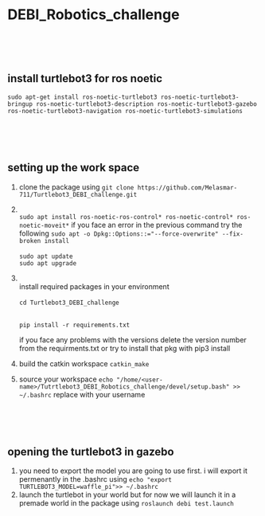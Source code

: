 # DEBI_Robotics_challenge

<br/>
<br/>
<br/>


## install turtlebot3 for ros noetic 
`sudo apt-get install ros-noetic-turtlebot3 ros-noetic-turtlebot3-bringup ros-noetic-turtlebot3-description ros-noetic-turtlebot3-gazebo ros-noetic-turtlebot3-navigation ros-noetic-turtlebot3-simulations`


<br/>
<br/>
<br/>


## setting up the work space

1) clone the package using 
`git clone https://github.com/Melasmar-711/Turtlebot3_DEBI_challenge.git`

2) <br/>`sudo apt install ros-noetic-ros-control* ros-noetic-control* ros-noetic-moveit*`
   if you face an error in the previous command try the following 
   `sudo apt -o Dpkg::Options::="--force-overwrite" --fix-broken install`<br/>
   <br>`sudo apt update`<br/>
   `sudo apt upgrade`<br/>




3) <br>install required packages in your environment<br/> <br>`cd Turtlebot3_DEBI_challenge`<br/>

   <br>`pip install -r requirements.txt`<br/>

   if you face any problems with the versions delete the version number from the requirments.txt or try to install that pkg with pip3 install


4) build the catkin workspace `catkin_make`

5) source your workspace `echo "/home/<user-name>/Tutrtlebot3_DEBI_Robotics_challenge/devel/setup.bash" >> ~/.bashrc` replace <user-name> with your username

<br/>
<br/>
<br/>



## opening the turtlebot3 in gazebo

1) you need to export the model you are going to use first. i will export it permenantly in the .bashrc using `echo "export TURTLEBOT3_MODEL=waffle_pi">> ~/.bashrc`
2) launch the turtlebot in your world but for now we will launch it in a premade world in the package using `roslaunch debi test.launch`

